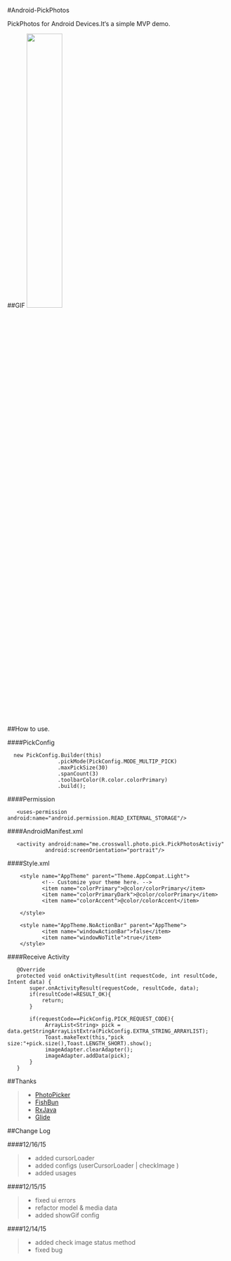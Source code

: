 #Android-PickPhotos

PickPhotos for Android Devices.It‘s a simple MVP demo. 

##GIF
<img src="https://github.com/crosswall/Android-PickPhotos/blob/master/art/demo.gif" width="40%" height="40%">

##How to use.

####PickConfig

```code
  new PickConfig.Builder(this)
                .pickMode(PickConfig.MODE_MULTIP_PICK)
                .maxPickSize(30)
                .spanCount(3)
                .toolbarColor(R.color.colorPrimary)
                .build();
```
####Permission

```code
   <uses-permission android:name="android.permission.READ_EXTERNAL_STORAGE"/>
```
####AndroidManifest.xml
```code
   <activity android:name="me.crosswall.photo.pick.PickPhotosActiviy"
            android:screenOrientation="portrait"/>
```

####Style.xml
```code
    <style name="AppTheme" parent="Theme.AppCompat.Light">
           <!-- Customize your theme here. -->
           <item name="colorPrimary">@color/colorPrimary</item>
           <item name="colorPrimaryDark">@color/colorPrimary</item>
           <item name="colorAccent">@color/colorAccent</item>

    </style>

    <style name="AppTheme.NoActionBar" parent="AppTheme">
           <item name="windowActionBar">false</item>
           <item name="windowNoTitle">true</item>
    </style>
```

####Receive Activity
```code
   @Override
   protected void onActivityResult(int requestCode, int resultCode, Intent data) {
       super.onActivityResult(requestCode, resultCode, data);
       if(resultCode!=RESULT_OK){
           return;
       }

       if(requestCode==PickConfig.PICK_REQUEST_CODE){
            ArrayList<String> pick = data.getStringArrayListExtra(PickConfig.EXTRA_STRING_ARRAYLIST);
            Toast.makeText(this,"pick size:"+pick.size(),Toast.LENGTH_SHORT).show();
            imageAdapter.clearAdapter();
            imageAdapter.addData(pick);
       }
   }
```
##Thanks 
>* [PhotoPicker](https://github.com/donglua/PhotoPicker) 
>* [FishBun](https://github.com/sangcomz/FishBun)
>* [RxJava](https://github.com/ReactiveX/RxJava)
>* [Glide](https://github.com/bumptech/glide)

##Change Log

####12/16/15
>* added cursorLoader 
>* added configs (userCursorLoader | checkImage )
>* added usages

####12/15/15
>* fixed ui errors
>* refactor model & media data
>* added showGif config

####12/14/15
>* added check image status method
>* fixed bug



